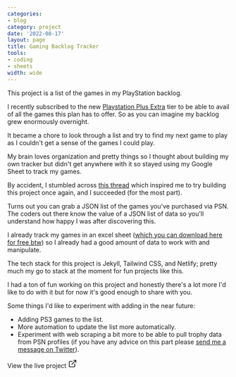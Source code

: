 ```yaml
---
categories:
- blog
category: project
date: '2022-08-17'
layout: page
title: Gaming Backlog Tracker
tools:
- coding
- sheets
width: wide
---
```


This project is a list of the games in my PlayStation backlog.

I recently subscribed to the new [Playstation Plus Extra](https://www.playstation.com/en-gb/ps-plus/#subscriptions) tier to be able to avail of all the games this plan has to offer. So as you can imagine my backlog grew enormously overnight.

It became a chore to look through a list and try to find my next game to play as I couldn't get a sense of the games I could play. 

My brain loves organization and pretty things so I thought about building my own tracker but didn't get anywhere with it so stayed using my Google Sheet to track my games.

By accident, I stumbled across [this thread](https://gaming.stackexchange.com/questions/365295/is-there-a-public-list-of-the-ps4-games-i-own#:~:text=My%20PlayStation%20Account,with%20all%20of%20your%20trophies) which inspired me to try building this project once again, and I succeeded (for the most part).

Turns out you can grab a JSON list of the games you've purchased via PSN. The coders out there know the value of a JSON list of data so you'll understand how happy I was after discovering this. 

I already track my games in an excel sheet ([which you can download here for free btw](https://heymichellemac.com/video-game-trackers)) so I already had a good amount of data to work with and manipulate.

The tech stack for this project is Jekyll, Tailwind CSS, and Netlify; pretty much my go to stack at the moment for fun projects like this.

I had a ton of fun working on this project and honestly there's a lot more I'd like to do with it but for now it's good enough to share with you.

Some things I'd like to experiment with adding in the near future:

- Adding PS3 games to the list.
- More automation to update the list more automatically.
- Experiment with web scraping a bit more to be able to pull trophy data from PSN profiles (if you have any advice on this part please [send me a message on Twitter](https://twitter.com/heymichellemac)).

<div class="flex pt-4">
<a style="text-decoration:none;" href="https://backlog.heymichellemac.com" class="flex items-center bg-pink-500 px-4 py-2 rounded-md font-medium text-white shadow-md transition-all border-2 border-pink-500 hover:border-white" target="_blank" rel="noopener noreferrer">
    <span class="mr-1">View the live project</span> 
    <svg xmlns="http://www.w3.org/2000/svg" width="20" height="20" viewBox="0 0 24 24" fill="none" stroke="currentColor" stroke-width="2" stroke-linecap="round" stroke-linejoin="round" class="inline feather feather-external-link ml-2"><path d="M18 13v6a2 2 0 0 1-2 2H5a2 2 0 0 1-2-2V8a2 2 0 0 1 2-2h6" ></path><polyline points="15 3 21 3 21 9"></polyline><line x1="10" y1="14" x2="21" y2="3"></line></svg>
</a>
</div>